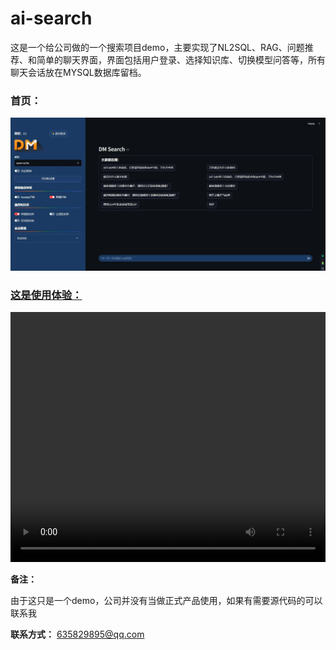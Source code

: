 # ai-search
这是一个给公司做的一个搜索项目demo，主要实现了NL2SQL、RAG、问题推荐、和简单的聊天界面，界面包括用户登录、选择知识库、切换模型问答等，所有聊天会话放在MYSQL数据库留档。


### 首页：
![首页界面](preview/推荐界面.jpg)

### [这是使用体验：](preview/使用流程.mp4)

<video width="100%" height="400" controls>
  <source src="preview/使用流程.mp4" type="video/mp4">
</video>



**备注：**

由于这只是一个demo，公司并没有当做正式产品使用，如果有需要源代码的可以联系我

**联系方式：** 635829895@qq.com

